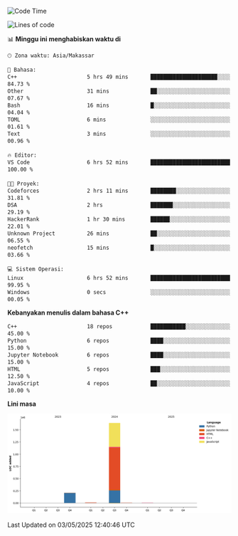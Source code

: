 <!--START_SECTION:waka-->
![Code Time](http://img.shields.io/badge/Code%20Time-185%20hrs%2055%20mins-blue)

![Lines of code](https://img.shields.io/badge/Sejak%20Hello%20World%20aku%20telah%20menulis-1.9%20million%20baris%20kode-blue)

📊 **Minggu ini menghabiskan waktu di** 

```text
🕑︎ Zona waktu: Asia/Makassar

💬 Bahasa: 
C++                      5 hrs 49 mins       █████████████████████░░░░   84.73 % 
Other                    31 mins             ██░░░░░░░░░░░░░░░░░░░░░░░   07.67 % 
Bash                     16 mins             █░░░░░░░░░░░░░░░░░░░░░░░░   04.04 % 
TOML                     6 mins              ░░░░░░░░░░░░░░░░░░░░░░░░░   01.61 % 
Text                     3 mins              ░░░░░░░░░░░░░░░░░░░░░░░░░   00.96 % 

🔥 Editor: 
VS Code                  6 hrs 52 mins       █████████████████████████   100.00 % 

🐱‍💻 Proyek: 
Codeforces               2 hrs 11 mins       ████████░░░░░░░░░░░░░░░░░   31.81 % 
DSA                      2 hrs               ███████░░░░░░░░░░░░░░░░░░   29.19 % 
HackerRank               1 hr 30 mins        ██████░░░░░░░░░░░░░░░░░░░   22.01 % 
Unknown Project          26 mins             ██░░░░░░░░░░░░░░░░░░░░░░░   06.55 % 
neofetch                 15 mins             █░░░░░░░░░░░░░░░░░░░░░░░░   03.66 % 

💻 Sistem Operasi: 
Linux                    6 hrs 52 mins       █████████████████████████   99.95 % 
Windows                  0 secs              ░░░░░░░░░░░░░░░░░░░░░░░░░   00.05 % 
```

**Kebanyakan menulis dalam bahasa C++** 

```text
C++                      18 repos            ███████████░░░░░░░░░░░░░░   45.00 % 
Python                   6 repos             ████░░░░░░░░░░░░░░░░░░░░░   15.00 % 
Jupyter Notebook         6 repos             ████░░░░░░░░░░░░░░░░░░░░░   15.00 % 
HTML                     5 repos             ███░░░░░░░░░░░░░░░░░░░░░░   12.50 % 
JavaScript               4 repos             ██░░░░░░░░░░░░░░░░░░░░░░░   10.00 % 
```



**Lini masa**

![Lines of Code chart](https://raw.githubusercontent.com/yusuf601/yusuf601/main/assets/bar_graph.png)


 Last Updated on 03/05/2025 12:40:46 UTC
<!--END_SECTION:waka-->
